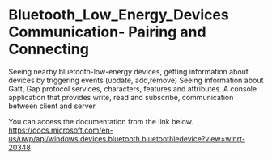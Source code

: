 # Bluetooth_Low_Energy_Devices Communication- Pairing and Connecting
Seeing nearby bluetooth-low-energy devices, getting information about devices by triggering events (update, add,remove) Seeing information about Gatt, Gap protocol services, characters, features and attributes. A console application that provides write, read and subscribe, communication between client and server.

You can access the documentation from the link below.
 https://docs.microsoft.com/en-us/uwp/api/windows.devices.bluetooth.bluetoothledevice?view=winrt-20348
